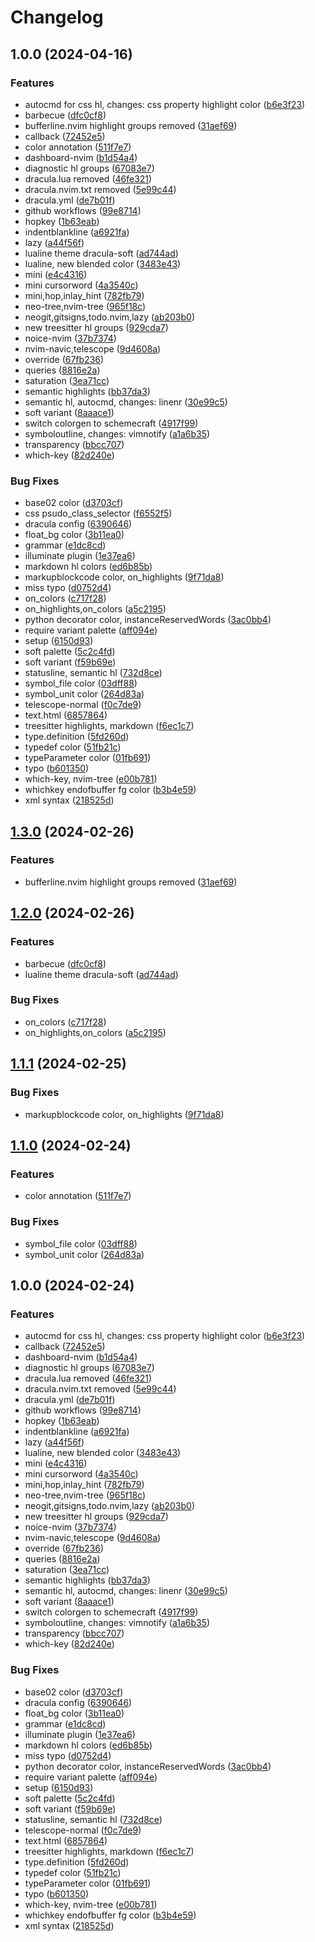 # Changelog

## 1.0.0 (2024-04-16)


### Features

* autocmd for css hl, changes: css property highlight color ([b6e3f23](https://github.com/Jas-SinghFSU/drappuccin/commit/b6e3f23cca9fa7fdaf68ccdb56974928f299be17))
* barbecue ([dfc0cf8](https://github.com/Jas-SinghFSU/drappuccin/commit/dfc0cf86444f84093585c9c284a3304cb09bf7eb))
* bufferline.nvim highlight groups removed ([31aef69](https://github.com/Jas-SinghFSU/drappuccin/commit/31aef69aba109e340eed05cfa0a4d74a81db9d54))
* callback ([72452e5](https://github.com/Jas-SinghFSU/drappuccin/commit/72452e5cda0706bd287ac7b71f31ff65c49df2d9))
* color annotation ([511f7e7](https://github.com/Jas-SinghFSU/drappuccin/commit/511f7e77809e8c2948227e54fbf7470f4e055be6))
* dashboard-nvim ([b1d54a4](https://github.com/Jas-SinghFSU/drappuccin/commit/b1d54a4ed15d8e6f87eff2d887bf0f5132756082))
* diagnostic hl groups ([67083e7](https://github.com/Jas-SinghFSU/drappuccin/commit/67083e77b4f8313bd790d87f74caf13a59b9c18c))
* dracula.lua removed ([46fe321](https://github.com/Jas-SinghFSU/drappuccin/commit/46fe321c2340da469e41b4af310cd4f8d3c94970))
* dracula.nvim.txt removed ([5e99c44](https://github.com/Jas-SinghFSU/drappuccin/commit/5e99c44088ce7af1d5afd7dabfcbbfa0a75b3255))
* dracula.yml ([de7b01f](https://github.com/Jas-SinghFSU/drappuccin/commit/de7b01f975fcc0b74fb1862bfffdbb445224be3d))
* github workflows ([99e8714](https://github.com/Jas-SinghFSU/drappuccin/commit/99e871410f42504d13835a48e0455e5fec966d22))
* hopkey ([1b63eab](https://github.com/Jas-SinghFSU/drappuccin/commit/1b63eab61050c54d1f32d4c80ed20b2a1ed8dd3f))
* indentblankline ([a6921fa](https://github.com/Jas-SinghFSU/drappuccin/commit/a6921faf8e4d8ba53a08f3023841cf30d24afb32))
* lazy ([a44f56f](https://github.com/Jas-SinghFSU/drappuccin/commit/a44f56f6e807469a965ef6e10889e23de6ee3e6e))
* lualine theme dracula-soft ([ad744ad](https://github.com/Jas-SinghFSU/drappuccin/commit/ad744ad9ef26f5f8dbf76c985a8fd0f434dc7343))
* lualine, new blended color ([3483e43](https://github.com/Jas-SinghFSU/drappuccin/commit/3483e43f8103c485edc898eb6c5557f6d299fa1b))
* mini ([e4c4316](https://github.com/Jas-SinghFSU/drappuccin/commit/e4c431602c90557645d8a952538cd8f451f154c2))
* mini cursorword ([4a3540c](https://github.com/Jas-SinghFSU/drappuccin/commit/4a3540cabc1162666f5c77ece46af64bfe666e76))
* mini,hop,inlay_hint ([782fb79](https://github.com/Jas-SinghFSU/drappuccin/commit/782fb79f507ff249c4781cb0f1918cc6ef6819e9))
* neo-tree,nvim-tree ([965f18c](https://github.com/Jas-SinghFSU/drappuccin/commit/965f18c3626d10ef334db8caca2e90cfd3a331ab))
* neogit,gitsigns,todo.nvim,lazy ([ab203b0](https://github.com/Jas-SinghFSU/drappuccin/commit/ab203b05c59e222bf67a80d055c6194424dee83b))
* new treesitter hl groups ([929cda7](https://github.com/Jas-SinghFSU/drappuccin/commit/929cda7327f022fdd341949fb7bf143b3e588093))
* noice-nvim ([37b7374](https://github.com/Jas-SinghFSU/drappuccin/commit/37b7374a072c18b8c3423f4d9da07c3ebb9f028e))
* nvim-navic,telescope ([9d4608a](https://github.com/Jas-SinghFSU/drappuccin/commit/9d4608a4613fa99434a6775e6ed0398332505392))
* override ([67fb236](https://github.com/Jas-SinghFSU/drappuccin/commit/67fb236701dd84d1ca808bbfed341b52b2b4e401))
* queries ([8816e2a](https://github.com/Jas-SinghFSU/drappuccin/commit/8816e2a79731b10f15e0686a20d8caac5e31f5a8))
* saturation ([3ea71cc](https://github.com/Jas-SinghFSU/drappuccin/commit/3ea71cc012487232d42d1d7e72ffeaf12336be72))
* semantic highlights ([bb37da3](https://github.com/Jas-SinghFSU/drappuccin/commit/bb37da36c9a151617c7447ab9632faf1b363dd73))
* semantic hl, autocmd, changes: linenr ([30e99c5](https://github.com/Jas-SinghFSU/drappuccin/commit/30e99c5c72f91939c163e34c874960f1f5ec6b3a))
* soft variant ([8aaace1](https://github.com/Jas-SinghFSU/drappuccin/commit/8aaace16918b298f751f314c755a35ada5704563))
* switch colorgen to schemecraft ([4917f99](https://github.com/Jas-SinghFSU/drappuccin/commit/4917f993a627e79ea954a3e06b130b225bbd644e))
* symboloutline, changes: vimnotify ([a1a6b35](https://github.com/Jas-SinghFSU/drappuccin/commit/a1a6b355044c1b873649999f507a057f20de32f7))
* transparency ([bbcc707](https://github.com/Jas-SinghFSU/drappuccin/commit/bbcc7076716e1118d1aed7fedf58962dc4d6187c))
* which-key ([82d240e](https://github.com/Jas-SinghFSU/drappuccin/commit/82d240e791e89a6efad5253a0e66b5c3c4459df9))


### Bug Fixes

* base02 color ([d3703cf](https://github.com/Jas-SinghFSU/drappuccin/commit/d3703cf03eecaaf209c36c82082c300f6df33f6c))
* css psudo_class_selector ([f6552f5](https://github.com/Jas-SinghFSU/drappuccin/commit/f6552f53428b58c082eada492d4de6efba8d1f18))
* dracula config ([6390646](https://github.com/Jas-SinghFSU/drappuccin/commit/63906465fd0e8894ba0675b3f5e823af5db93976))
* float_bg color ([3b11ea0](https://github.com/Jas-SinghFSU/drappuccin/commit/3b11ea0f5178644a55be074e3120f876ed1c8dcc))
* grammar ([e1dc8cd](https://github.com/Jas-SinghFSU/drappuccin/commit/e1dc8cdb27be610784e2621f06374bbd7c7f1d50))
* illuminate plugin ([1e37ea6](https://github.com/Jas-SinghFSU/drappuccin/commit/1e37ea6d3cd07eb1003c4a89c0e5e4712ba1da4b))
* markdown hl colors ([ed6b85b](https://github.com/Jas-SinghFSU/drappuccin/commit/ed6b85b52dfde41e6f84c9e745a1d7c2364d9b71))
* markupblockcode color, on_highlights ([9f71da8](https://github.com/Jas-SinghFSU/drappuccin/commit/9f71da8e9e600045d165aa8e05db57ee50eb720c))
* miss typo ([d0752d4](https://github.com/Jas-SinghFSU/drappuccin/commit/d0752d45b602bf60a0869e9ef3273a911b3c159f))
* on_colors ([c717f28](https://github.com/Jas-SinghFSU/drappuccin/commit/c717f28b96814889e3f3a1d10aa55dc73073777a))
* on_highlights,on_colors ([a5c2195](https://github.com/Jas-SinghFSU/drappuccin/commit/a5c219550696a3b45863748b16ec26482d6aee3d))
* python decorator color, instanceReservedWords ([3ac0bb4](https://github.com/Jas-SinghFSU/drappuccin/commit/3ac0bb4d56aa7b74a9f78f753ba084b3421a5822))
* require variant palette ([aff094e](https://github.com/Jas-SinghFSU/drappuccin/commit/aff094ef2b3ed07686229007087ef65c0a7167ed))
* setup ([6150d93](https://github.com/Jas-SinghFSU/drappuccin/commit/6150d9355a516b131bc76d6b7303daddbd92852a))
* soft palette ([5c2c4fd](https://github.com/Jas-SinghFSU/drappuccin/commit/5c2c4fd258097364baee0c941e07bbc84f03f72e))
* soft variant ([f59b69e](https://github.com/Jas-SinghFSU/drappuccin/commit/f59b69e6b7410336099f961d761c96e9d6556dda))
* statusline, semantic hl ([732d8ce](https://github.com/Jas-SinghFSU/drappuccin/commit/732d8ce13d6c45472659e03349a8f67970ed2551))
* symbol_file color ([03dff88](https://github.com/Jas-SinghFSU/drappuccin/commit/03dff88b0c1327fa0a8920bae55bb706724279b8))
* symbol_unit color ([264d83a](https://github.com/Jas-SinghFSU/drappuccin/commit/264d83aa1e6b56f4616ce651c745049c78b9dbb8))
* telescope-normal ([f0c7de9](https://github.com/Jas-SinghFSU/drappuccin/commit/f0c7de9860534f571f37ddda8a186e95affb7ad7))
* text.html ([6857864](https://github.com/Jas-SinghFSU/drappuccin/commit/68578644e2b554b1d272eaa7a338ba1c59d65ff2))
* treesitter highlights, markdown ([f6ec1c7](https://github.com/Jas-SinghFSU/drappuccin/commit/f6ec1c7ddc83cf78635a6390a48ad148efea3192))
* type.definition ([5fd260d](https://github.com/Jas-SinghFSU/drappuccin/commit/5fd260d2548afe688033aead16a0ac505c13f308))
* typedef color ([51fb21c](https://github.com/Jas-SinghFSU/drappuccin/commit/51fb21c844e591e9b581e2a8fd04e5c9b8692ac0))
* typeParameter color ([01fb691](https://github.com/Jas-SinghFSU/drappuccin/commit/01fb691b447524558c5fe157e5910454499fa562))
* typo ([b601350](https://github.com/Jas-SinghFSU/drappuccin/commit/b601350c2a8a0262c08635b4794ccf3c01dfe6c1))
* which-key, nvim-tree ([e00b781](https://github.com/Jas-SinghFSU/drappuccin/commit/e00b781ffca26ed1ed1aaa3d9cf63684bbdf36bc))
* whichkey endofbuffer fg color ([b3b4e59](https://github.com/Jas-SinghFSU/drappuccin/commit/b3b4e59472b0daa2b9c9da62ea55c39cc0d9dc79))
* xml syntax ([218525d](https://github.com/Jas-SinghFSU/drappuccin/commit/218525dc5b0f194834d79dbc52ec3459ceaf4ca9))

## [1.3.0](https://github.com/maxmx03/dracula.nvim/compare/v1.2.0...v1.3.0) (2024-02-26)


### Features

* bufferline.nvim highlight groups removed ([31aef69](https://github.com/maxmx03/dracula.nvim/commit/31aef69aba109e340eed05cfa0a4d74a81db9d54))

## [1.2.0](https://github.com/maxmx03/dracula.nvim/compare/v1.1.1...v1.2.0) (2024-02-26)


### Features

* barbecue ([dfc0cf8](https://github.com/maxmx03/dracula.nvim/commit/dfc0cf86444f84093585c9c284a3304cb09bf7eb))
* lualine theme dracula-soft ([ad744ad](https://github.com/maxmx03/dracula.nvim/commit/ad744ad9ef26f5f8dbf76c985a8fd0f434dc7343))


### Bug Fixes

* on_colors ([c717f28](https://github.com/maxmx03/dracula.nvim/commit/c717f28b96814889e3f3a1d10aa55dc73073777a))
* on_highlights,on_colors ([a5c2195](https://github.com/maxmx03/dracula.nvim/commit/a5c219550696a3b45863748b16ec26482d6aee3d))

## [1.1.1](https://github.com/maxmx03/dracula.nvim/compare/v1.1.0...v1.1.1) (2024-02-25)


### Bug Fixes

* markupblockcode color, on_highlights ([9f71da8](https://github.com/maxmx03/dracula.nvim/commit/9f71da8e9e600045d165aa8e05db57ee50eb720c))

## [1.1.0](https://github.com/maxmx03/dracula.nvim/compare/v1.0.0...v1.1.0) (2024-02-24)


### Features

* color annotation ([511f7e7](https://github.com/maxmx03/dracula.nvim/commit/511f7e77809e8c2948227e54fbf7470f4e055be6))


### Bug Fixes

* symbol_file color ([03dff88](https://github.com/maxmx03/dracula.nvim/commit/03dff88b0c1327fa0a8920bae55bb706724279b8))
* symbol_unit color ([264d83a](https://github.com/maxmx03/dracula.nvim/commit/264d83aa1e6b56f4616ce651c745049c78b9dbb8))

## 1.0.0 (2024-02-24)


### Features

* autocmd for css hl, changes: css property highlight color ([b6e3f23](https://github.com/maxmx03/dracula.nvim/commit/b6e3f23cca9fa7fdaf68ccdb56974928f299be17))
* callback ([72452e5](https://github.com/maxmx03/dracula.nvim/commit/72452e5cda0706bd287ac7b71f31ff65c49df2d9))
* dashboard-nvim ([b1d54a4](https://github.com/maxmx03/dracula.nvim/commit/b1d54a4ed15d8e6f87eff2d887bf0f5132756082))
* diagnostic hl groups ([67083e7](https://github.com/maxmx03/dracula.nvim/commit/67083e77b4f8313bd790d87f74caf13a59b9c18c))
* dracula.lua removed ([46fe321](https://github.com/maxmx03/dracula.nvim/commit/46fe321c2340da469e41b4af310cd4f8d3c94970))
* dracula.nvim.txt removed ([5e99c44](https://github.com/maxmx03/dracula.nvim/commit/5e99c44088ce7af1d5afd7dabfcbbfa0a75b3255))
* dracula.yml ([de7b01f](https://github.com/maxmx03/dracula.nvim/commit/de7b01f975fcc0b74fb1862bfffdbb445224be3d))
* github workflows ([99e8714](https://github.com/maxmx03/dracula.nvim/commit/99e871410f42504d13835a48e0455e5fec966d22))
* hopkey ([1b63eab](https://github.com/maxmx03/dracula.nvim/commit/1b63eab61050c54d1f32d4c80ed20b2a1ed8dd3f))
* indentblankline ([a6921fa](https://github.com/maxmx03/dracula.nvim/commit/a6921faf8e4d8ba53a08f3023841cf30d24afb32))
* lazy ([a44f56f](https://github.com/maxmx03/dracula.nvim/commit/a44f56f6e807469a965ef6e10889e23de6ee3e6e))
* lualine, new blended color ([3483e43](https://github.com/maxmx03/dracula.nvim/commit/3483e43f8103c485edc898eb6c5557f6d299fa1b))
* mini ([e4c4316](https://github.com/maxmx03/dracula.nvim/commit/e4c431602c90557645d8a952538cd8f451f154c2))
* mini cursorword ([4a3540c](https://github.com/maxmx03/dracula.nvim/commit/4a3540cabc1162666f5c77ece46af64bfe666e76))
* mini,hop,inlay_hint ([782fb79](https://github.com/maxmx03/dracula.nvim/commit/782fb79f507ff249c4781cb0f1918cc6ef6819e9))
* neo-tree,nvim-tree ([965f18c](https://github.com/maxmx03/dracula.nvim/commit/965f18c3626d10ef334db8caca2e90cfd3a331ab))
* neogit,gitsigns,todo.nvim,lazy ([ab203b0](https://github.com/maxmx03/dracula.nvim/commit/ab203b05c59e222bf67a80d055c6194424dee83b))
* new treesitter hl groups ([929cda7](https://github.com/maxmx03/dracula.nvim/commit/929cda7327f022fdd341949fb7bf143b3e588093))
* noice-nvim ([37b7374](https://github.com/maxmx03/dracula.nvim/commit/37b7374a072c18b8c3423f4d9da07c3ebb9f028e))
* nvim-navic,telescope ([9d4608a](https://github.com/maxmx03/dracula.nvim/commit/9d4608a4613fa99434a6775e6ed0398332505392))
* override ([67fb236](https://github.com/maxmx03/dracula.nvim/commit/67fb236701dd84d1ca808bbfed341b52b2b4e401))
* queries ([8816e2a](https://github.com/maxmx03/dracula.nvim/commit/8816e2a79731b10f15e0686a20d8caac5e31f5a8))
* saturation ([3ea71cc](https://github.com/maxmx03/dracula.nvim/commit/3ea71cc012487232d42d1d7e72ffeaf12336be72))
* semantic highlights ([bb37da3](https://github.com/maxmx03/dracula.nvim/commit/bb37da36c9a151617c7447ab9632faf1b363dd73))
* semantic hl, autocmd, changes: linenr ([30e99c5](https://github.com/maxmx03/dracula.nvim/commit/30e99c5c72f91939c163e34c874960f1f5ec6b3a))
* soft variant ([8aaace1](https://github.com/maxmx03/dracula.nvim/commit/8aaace16918b298f751f314c755a35ada5704563))
* switch colorgen to schemecraft ([4917f99](https://github.com/maxmx03/dracula.nvim/commit/4917f993a627e79ea954a3e06b130b225bbd644e))
* symboloutline, changes: vimnotify ([a1a6b35](https://github.com/maxmx03/dracula.nvim/commit/a1a6b355044c1b873649999f507a057f20de32f7))
* transparency ([bbcc707](https://github.com/maxmx03/dracula.nvim/commit/bbcc7076716e1118d1aed7fedf58962dc4d6187c))
* which-key ([82d240e](https://github.com/maxmx03/dracula.nvim/commit/82d240e791e89a6efad5253a0e66b5c3c4459df9))


### Bug Fixes

* base02 color ([d3703cf](https://github.com/maxmx03/dracula.nvim/commit/d3703cf03eecaaf209c36c82082c300f6df33f6c))
* dracula config ([6390646](https://github.com/maxmx03/dracula.nvim/commit/63906465fd0e8894ba0675b3f5e823af5db93976))
* float_bg color ([3b11ea0](https://github.com/maxmx03/dracula.nvim/commit/3b11ea0f5178644a55be074e3120f876ed1c8dcc))
* grammar ([e1dc8cd](https://github.com/maxmx03/dracula.nvim/commit/e1dc8cdb27be610784e2621f06374bbd7c7f1d50))
* illuminate plugin ([1e37ea6](https://github.com/maxmx03/dracula.nvim/commit/1e37ea6d3cd07eb1003c4a89c0e5e4712ba1da4b))
* markdown hl colors ([ed6b85b](https://github.com/maxmx03/dracula.nvim/commit/ed6b85b52dfde41e6f84c9e745a1d7c2364d9b71))
* miss typo ([d0752d4](https://github.com/maxmx03/dracula.nvim/commit/d0752d45b602bf60a0869e9ef3273a911b3c159f))
* python decorator color, instanceReservedWords ([3ac0bb4](https://github.com/maxmx03/dracula.nvim/commit/3ac0bb4d56aa7b74a9f78f753ba084b3421a5822))
* require variant palette ([aff094e](https://github.com/maxmx03/dracula.nvim/commit/aff094ef2b3ed07686229007087ef65c0a7167ed))
* setup ([6150d93](https://github.com/maxmx03/dracula.nvim/commit/6150d9355a516b131bc76d6b7303daddbd92852a))
* soft palette ([5c2c4fd](https://github.com/maxmx03/dracula.nvim/commit/5c2c4fd258097364baee0c941e07bbc84f03f72e))
* soft variant ([f59b69e](https://github.com/maxmx03/dracula.nvim/commit/f59b69e6b7410336099f961d761c96e9d6556dda))
* statusline, semantic hl ([732d8ce](https://github.com/maxmx03/dracula.nvim/commit/732d8ce13d6c45472659e03349a8f67970ed2551))
* telescope-normal ([f0c7de9](https://github.com/maxmx03/dracula.nvim/commit/f0c7de9860534f571f37ddda8a186e95affb7ad7))
* text.html ([6857864](https://github.com/maxmx03/dracula.nvim/commit/68578644e2b554b1d272eaa7a338ba1c59d65ff2))
* treesitter highlights, markdown ([f6ec1c7](https://github.com/maxmx03/dracula.nvim/commit/f6ec1c7ddc83cf78635a6390a48ad148efea3192))
* type.definition ([5fd260d](https://github.com/maxmx03/dracula.nvim/commit/5fd260d2548afe688033aead16a0ac505c13f308))
* typedef color ([51fb21c](https://github.com/maxmx03/dracula.nvim/commit/51fb21c844e591e9b581e2a8fd04e5c9b8692ac0))
* typeParameter color ([01fb691](https://github.com/maxmx03/dracula.nvim/commit/01fb691b447524558c5fe157e5910454499fa562))
* typo ([b601350](https://github.com/maxmx03/dracula.nvim/commit/b601350c2a8a0262c08635b4794ccf3c01dfe6c1))
* which-key, nvim-tree ([e00b781](https://github.com/maxmx03/dracula.nvim/commit/e00b781ffca26ed1ed1aaa3d9cf63684bbdf36bc))
* whichkey endofbuffer fg color ([b3b4e59](https://github.com/maxmx03/dracula.nvim/commit/b3b4e59472b0daa2b9c9da62ea55c39cc0d9dc79))
* xml syntax ([218525d](https://github.com/maxmx03/dracula.nvim/commit/218525dc5b0f194834d79dbc52ec3459ceaf4ca9))
